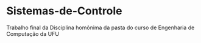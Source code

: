 # Sistemas-de-Controle
Trabalho final da Disciplina homônima da pasta do curso de Engenharia de Computação da UFU
